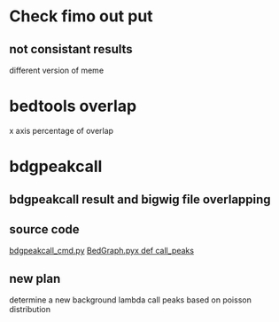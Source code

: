 # Check fimo out put
## not consistant results
different version of meme
# bedtools overlap
x axis percentage of overlap


# bdgpeakcall
## bdgpeakcall result and bigwig file overlapping
## source code
[bdgpeakcall_cmd.py](https://github.com/macs3-project/MACS/blob/2b0ee0514e28ca227353bdb30a01da77afd275cf/MACS2/bdgpeakcall_cmd.py)
[BedGraph.pyx def  call_peaks](https://github.com/macs3-project/MACS/blob/master/MACS2/IO/BedGraph.pyx)
## new plan
determine a new background lambda
call peaks based on poisson distribution
<!--stackedit_data:
eyJoaXN0b3J5IjpbMTk5Njk4NDY5NSw1MTQ2Njk5NjUsNzYzMz
Q4ODAwXX0=
-->